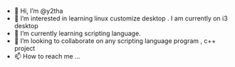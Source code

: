 - 👋 Hi, I’m @y2tha
- 👀 I’m interested in learning linux customize desktop . I am currently on i3 desktop
- 🌱 I’m currently learning scripting language.
- 💞️ I’m looking to collaborate on any scripting language program , c++ project
- 📫 How to reach me ...

<!---
y2tha/y2tha is a ✨ special ✨ repository because its `README.md` (this file) appears on your GitHub profile.
You can click the Preview link to take a look at your changes.
--->
